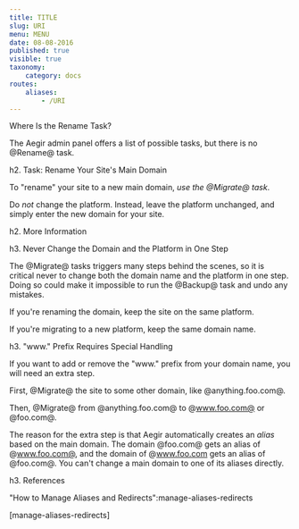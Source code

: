 ```yaml
---
title: TITLE
slug: URI
menu: MENU
date: 08-08-2016
published: true
visible: true
taxonomy:
    category: docs
routes:
    aliases:
        - /URI
---
```


Where Is the Rename Task?

The Aegir admin panel offers a list of possible tasks, but there is no
@Rename@ task.

h2. Task: Rename Your Site's Main Domain

To "rename" your site to a new main domain, *use the @Migrate@ task*.

Do *not* change the platform. Instead, leave the platform unchanged,
and simply enter the new domain for your site.

h2. More Information

h3. Never Change the Domain and the Platform in One Step

The @Migrate@ tasks triggers many steps behind the scenes, so it is
critical never to change both the domain name and the platform in one
step. Doing so could make it impossible to run the @Backup@ task and
undo any mistakes.

If you're renaming the domain, keep the site on the same platform.

If you're migrating to a new platform, keep the same domain name.

h3. "www." Prefix Requires Special Handling

If you want to add or remove the "www." prefix from your domain name, you will
need an extra step.

First, @Migrate@ the site to some other domain, like @anything.foo.com@.

Then, @Migrate@ from @anything.foo.com@ to @www.foo.com@ or @foo.com@.

The reason for the extra step is that Aegir automatically creates an
_alias_ based on the main domain. The domain @foo.com@ gets an alias
of @www.foo.com@, and the domain of @www.foo.com gets an alias of
@foo.com@. You can't change a main domain to one of its aliases
directly.

h3. References

"How to Manage Aliases and Redirects":manage-aliases-redirects

[manage-aliases-redirects]
